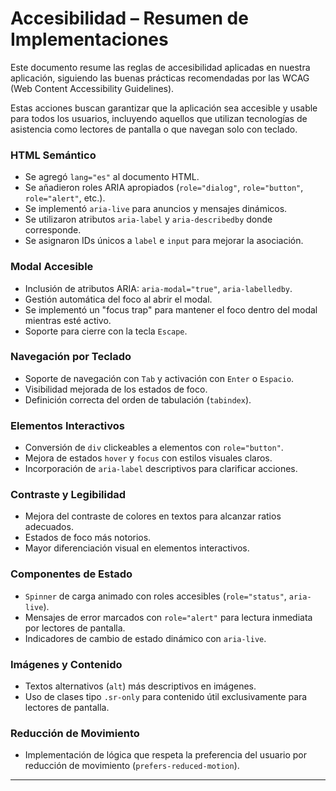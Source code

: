 # Accesibilidad – Resumen de Implementaciones

Este documento resume las reglas de accesibilidad aplicadas en nuestra aplicación, siguiendo las buenas prácticas recomendadas por las WCAG (Web Content Accessibility Guidelines).

Estas acciones buscan garantizar que la aplicación sea accesible y usable para todos los usuarios, incluyendo aquellos que utilizan tecnologías de asistencia como lectores de pantalla o que navegan solo con teclado.

### HTML Semántico

-   Se agregó `lang="es"` al documento HTML.
-   Se añadieron roles ARIA apropiados (`role="dialog"`, `role="button"`, `role="alert"`, etc.).
-   Se implementó `aria-live` para anuncios y mensajes dinámicos.
-   Se utilizaron atributos `aria-label` y `aria-describedby` donde corresponde.
-   Se asignaron IDs únicos a `label` e `input` para mejorar la asociación.

### Modal Accesible

-   Inclusión de atributos ARIA: `aria-modal="true"`, `aria-labelledby`.
-   Gestión automática del foco al abrir el modal.
-   Se implementó un "focus trap" para mantener el foco dentro del modal mientras esté activo.
-   Soporte para cierre con la tecla `Escape`.

### Navegación por Teclado

-   Soporte de navegación con `Tab` y activación con `Enter` o `Espacio`.
-   Visibilidad mejorada de los estados de foco.
-   Definición correcta del orden de tabulación (`tabindex`).

### Elementos Interactivos

-   Conversión de `div` clickeables a elementos con `role="button"`.
-   Mejora de estados `hover` y `focus` con estilos visuales claros.
-   Incorporación de `aria-label` descriptivos para clarificar acciones.

### Contraste y Legibilidad

-   Mejora del contraste de colores en textos para alcanzar ratios adecuados.
-   Estados de foco más notorios.
-   Mayor diferenciación visual en elementos interactivos.

### Componentes de Estado

-   `Spinner` de carga animado con roles accesibles (`role="status"`, `aria-live`).
-   Mensajes de error marcados con `role="alert"` para lectura inmediata por lectores de pantalla.
-   Indicadores de cambio de estado dinámico con `aria-live`.

### Imágenes y Contenido

-   Textos alternativos (`alt`) más descriptivos en imágenes.
-   Uso de clases tipo `.sr-only` para contenido útil exclusivamente para lectores de pantalla.

### Reducción de Movimiento

-   Implementación de lógica que respeta la preferencia del usuario por reducción de movimiento (`prefers-reduced-motion`).

---
